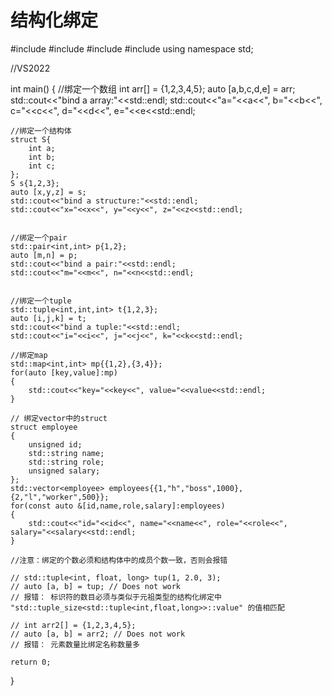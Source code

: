 # 结构化绑定

#include<iostream>
#include<map>
#include<vector>
#include<tuple>
using namespace std;

//VS2022

int main()
{
    //绑定一个数组
    int arr[] = {1,2,3,4,5};
    auto [a,b,c,d,e] = arr;
    std::cout<<"bind a array:"<<std::endl;
    std::cout<<"a="<<a<<", b="<<b<<", c="<<c<<", d="<<d<<", e="<<e<<std::endl;

    //绑定一个结构体
    struct S{
        int a;
        int b;
        int c;
    };
    S s{1,2,3};
    auto [x,y,z] = s;
    std::cout<<"bind a structure:"<<std::endl;
    std::cout<<"x="<<x<<", y="<<y<<", z="<<z<<std::endl;


    //绑定一个pair
    std::pair<int,int> p{1,2};
    auto [m,n] = p;
    std::cout<<"bind a pair:"<<std::endl;
    std::cout<<"m="<<m<<", n="<<n<<std::endl;


    //绑定一个tuple
    std::tuple<int,int,int> t{1,2,3};
    auto [i,j,k] = t;
    std::cout<<"bind a tuple:"<<std::endl;
    std::cout<<"i="<<i<<", j="<<j<<", k="<<k<<std::endl;

    //绑定map
    std::map<int,int> mp{{1,2},{3,4}};
    for(auto [key,value]:mp)
    {
        std::cout<<"key="<<key<<", value="<<value<<std::endl;
    }

    // 绑定vector中的struct
    struct employee
    {
        unsigned id;
        std::string name;
        std::string role;
        unsigned salary;
    };
    std::vector<employee> employees{{1,"h","boss",1000},{2,"l","worker",500}};
    for(const auto &[id,name,role,salary]:employees)
    {
        std::cout<<"id="<<id<<", name="<<name<<", role="<<role<<", salary="<<salary<<std::endl;
    }

    //注意：绑定的个数必须和结构体中的成员个数一致，否则会报错

    // std::tuple<int, float, long> tup(1, 2.0, 3);
    // auto [a, b] = tup; // Does not work
    // 报错： 标识符的数目必须与类似于元祖类型的结构化绑定中 "std::tuple_size<std::tuple<int,float,long>>::value" 的值相匹配
    
    // int arr2[] = {1,2,3,4,5};
    // auto [a, b] = arr2; // Does not work
    // 报错： 元素数量比绑定名称数量多

    return 0;
}
